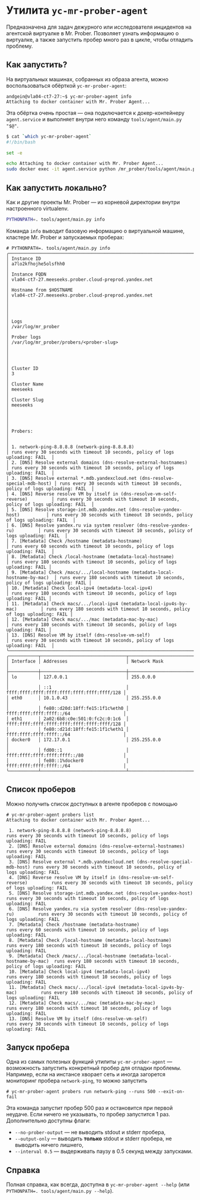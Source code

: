 # Утилита `yc-mr-prober-agent`

Предназначена для задач дежурного или исследователя инцидентов на агентской виртуалке в Mr. Prober. Позволяет узнать
информацию о виртуалке, а также запустить пробер много раз в цикле, чтобы отладить проблему.

## Как запустить?

На виртуальных машинах, собранных из образа агента, можно воспользоваться обёрткой `yc-mr-prober-agent`:

```
andgein@vla04-ct7-27:~$ yc-mr-prober-agent info
Attaching to docker container with Mr. Prober Agent...

```

Эта обёртка очень простая — она подключается к докер-контейнеру `agent.service` и выполняет внутри него
команду `tools/agent/main.py "$@"`.

```bash
$ cat `which yc-mr-prober-agent`
#!/bin/bash

set -e

echo Attaching to docker container with Mr. Prober Agent...
sudo docker exec -it agent.service python /mr_prober/tools/agent/main.py "$@"
```

## Как запустить локально?

Как и другие проекты Mr. Prober — из корневой директории внутри настроенного virtualenv.

```bash
PYTHONPATH=. tools/agent/main.py info
```

Команда `info` выводит базовую информацию о виртуальной машине, кластере Mr. Prober и запускаемых проберах:

```
# PYTHONPATH=. tools/agent/main.py info
╭────────────────────────────────────────────────────────────────────────────────┬────────────────────────────────────────────────────────────────────────────────╮
│ Instance ID                                                                    │ a7lo2kfhojhe5olsfhh0                                                           │
│ Instance FQDN                                                                  │ vla04-ct7-27.meeseeks.prober.cloud-preprod.yandex.net                          │
│ Hostname from $HOSTNAME                                                        │ vla04-ct7-27.meeseeks.prober.cloud-preprod.yandex.net                          │
│                                                                                │                                                                                │
│ Logs                                                                           │ /var/log/mr_prober                                                             │
│ Prober logs                                                                    │ /var/log/mr_prober/probers/<prober-slug>                                       │
│                                                                                │                                                                                │
│ Cluster ID                                                                     │ 3                                                                              │
│ Cluster Name                                                                   │ meeseeks                                                                       │
│ Cluster Slug                                                                   │ meeseeks                                                                       │
│                                                                                │                                                                                │
│ Probers:                                                                       │                                                                                │
│ 1. network-ping-8.8.8.8 (network-ping-8.8.8.8)                                 │ runs every 30 seconds with timeout 10 seconds, policy of logs uploading: FAIL  │
│ 2. [DNS] Resolve external domains (dns-resolve-external-hostnames)             │ runs every 30 seconds with timeout 10 seconds, policy of logs uploading: FAIL  │
│ 3. [DNS] Resolve external *.mdb.yandexcloud.net (dns-resolve-special-mdb-host) │ runs every 30 seconds with timeout 10 seconds, policy of logs uploading: FAIL  │
│ 4. [DNS] Reverse resolve VM by itself in (dns-resolve-vm-self-reverse)         │ runs every 30 seconds with timeout 10 seconds, policy of logs uploading: FAIL  │
│ 5. [DNS] Resolve storage-int.mdb.yandex.net (dns-resolve-yandex-host)          │ runs every 30 seconds with timeout 10 seconds, policy of logs uploading: FAIL  │
│ 6. [DNS] Resolve yandex.ru via system resolver (dns-resolve-yandex-ru)         │ runs every 30 seconds with timeout 10 seconds, policy of logs uploading: FAIL  │
│ 7. [Metadata] Check /hostname (metadata-hostname)                              │ runs every 60 seconds with timeout 10 seconds, policy of logs uploading: FAIL  │
│ 8. [Metadata] Check /local-hostname (metadata-local-hostname)                  │ runs every 180 seconds with timeout 10 seconds, policy of logs uploading: FAIL │
│ 9. [Metadata] Check /macs/.../local-hostname (metadata-local-hostname-by-mac)  │ runs every 180 seconds with timeout 10 seconds, policy of logs uploading: FAIL │
│ 10. [Metadata] Check local-ipv4 (metadata-local-ipv4)                          │ runs every 180 seconds with timeout 10 seconds, policy of logs uploading: FAIL │
│ 11. [Metadata] Check macs/.../local-ipv4 (metadata-local-ipv4s-by-mac)         │ runs every 180 seconds with timeout 10 seconds, policy of logs uploading: FAIL │
│ 12. [Metadata] Check macs/.../mac (metadata-mac-by-mac)                        │ runs every 180 seconds with timeout 10 seconds, policy of logs uploading: FAIL │
│ 13. [DNS] Resolve VM by itself (dns-resolve-vm-self)                           │ runs every 30 seconds with timeout 10 seconds, policy of logs uploading: FAIL  │
╰────────────────────────────────────────────────────────────────────────────────┴────────────────────────────────────────────────────────────────────────────────╯
╭───────────┬────────────────────────────────┬─────────────────────────────────────────────╮
│ Interface │ Addresses                      │ Network Mask                                │
├───────────┼────────────────────────────────┼─────────────────────────────────────────────┤
│ lo        │ 127.0.0.1                      │ 255.0.0.0                                   │
│           │ ::1                            │ ffff:ffff:ffff:ffff:ffff:ffff:ffff:ffff/128 │
│ eth0      │ 10.1.0.43                      │ 255.255.0.0                                 │
│           │ fe80::d20d:18ff:fe15:1f1c%eth0 │ ffff:ffff:ffff:ffff::/64                    │
│ eth1      │ 2a02:6b8:c0e:501:0:fc2c:0:1c6  │ ffff:ffff:ffff:ffff:ffff:ffff:ffff:ffff/128 │
│           │ fe80::d21d:18ff:fe15:1f1c%eth1 │ ffff:ffff:ffff:ffff::/64                    │
│ docker0   │ 172.17.0.1                     │ 255.255.0.0                                 │
│           │ fd00::1                        │ ffff:ffff:ffff:ffff:ffff::/80               │
│           │ fe80::1%docker0                │ ffff:ffff:ffff:ffff::/64                    │
╰───────────┴────────────────────────────────┴─────────────────────────────────────────────╯
```

## Список проберов

Можно получить список доступных в агенте проберов с помощью

```
# yc-mr-prober-agent probers list
Attaching to docker container with Mr. Prober Agent...

 1. network-ping-8.8.8.8 (network-ping-8.8.8.8)                                 runs every 30 seconds with timeout 10 seconds, policy of logs uploading: FAIL
 2. [DNS] Resolve external domains (dns-resolve-external-hostnames)             runs every 30 seconds with timeout 10 seconds, policy of logs uploading: FAIL
 3. [DNS] Resolve external *.mdb.yandexcloud.net (dns-resolve-special-mdb-host) runs every 30 seconds with timeout 10 seconds, policy of logs uploading: FAIL
 4. [DNS] Reverse resolve VM by itself in (dns-resolve-vm-self-reverse)         runs every 30 seconds with timeout 10 seconds, policy of logs uploading: FAIL
 5. [DNS] Resolve storage-int.mdb.yandex.net (dns-resolve-yandex-host)          runs every 30 seconds with timeout 10 seconds, policy of logs uploading: FAIL
 6. [DNS] Resolve yandex.ru via system resolver (dns-resolve-yandex-ru)         runs every 30 seconds with timeout 10 seconds, policy of logs uploading: FAIL
 7. [Metadata] Check /hostname (metadata-hostname)                              runs every 60 seconds with timeout 10 seconds, policy of logs uploading: FAIL
 8. [Metadata] Check /local-hostname (metadata-local-hostname)                  runs every 180 seconds with timeout 10 seconds, policy of logs uploading: FAIL
 9. [Metadata] Check /macs/.../local-hostname (metadata-local-hostname-by-mac)  runs every 180 seconds with timeout 10 seconds, policy of logs uploading: FAIL
 10. [Metadata] Check local-ipv4 (metadata-local-ipv4)                          runs every 180 seconds with timeout 10 seconds, policy of logs uploading: FAIL
 11. [Metadata] Check macs/.../local-ipv4 (metadata-local-ipv4s-by-mac)         runs every 180 seconds with timeout 10 seconds, policy of logs uploading: FAIL
 12. [Metadata] Check macs/.../mac (metadata-mac-by-mac)                        runs every 180 seconds with timeout 10 seconds, policy of logs uploading: FAIL
 13. [DNS] Resolve VM by itself (dns-resolve-vm-self)                           runs every 30 seconds with timeout 10 seconds, policy of logs uploading: FAIL
```

## Запуск пробера

Одна из самых полезных функций утилиты `yc-mr-prober-agent` — возможность запустить конкретный пробер для отладки
проблемы. Например, если на инстансе хворает сеть и иногда загорется мониторинг пробера `network-ping`, то можно
запустить

```
# yc-mr-prober-agent probers run network-ping --runs 500 --exit-on-fail
```

Эта команда запустит пробер 500 раз и остановится при первой неудаче. Если ничего не указывать, то пробер запустится 1
раз. Дополнительно доступны флаги:

- `--no-prober-output` — не выводить stdout и stderr пробера,
- `--output-only` — выводить **только** stdout и stderr пробера, не выводить ничего лишнего,
- `--interval 0.5` — выдерживать паузу в 0.5 секунд между запусками.

## Справка

Полная справка, как всегда, доступна в `yc-mr-prober-agent --help` (или `PYTHONPATH=. tools/agent/main.py --help`).
